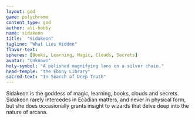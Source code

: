```yaml
---
layout: god
game: polychrome
content_type: god
author: ali-bobby
name: sidakeon
title:  "Sidakeon"
tagline: "What Lies Hidden"
flavor-text:
spheres: [Books, Learning, Magic, Clouds, Secrets]
avatar: "Unknown"
holy-symbol: "A polished magnifying lens on a silver chain."
head-temple: "the Ebony Library"
sacred-text: "In Search of Deep Truth"
---
```


Sidakeon is the goddess of magic, learning, books, clouds and secrets. Sidakeon rarely intercedes in Ecadian matters, and never in physical form, but she does occasionally grants insight to wizards that delve deep into the nature of arcana.
